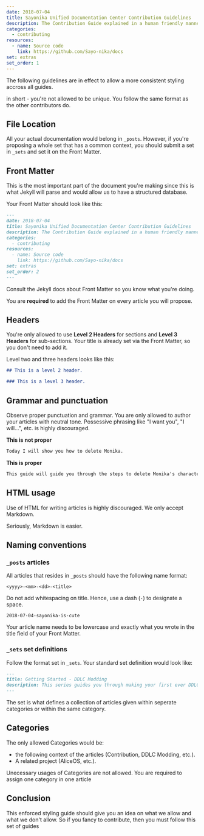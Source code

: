 ```yaml
---
date: 2018-07-04
title: Sayonika Unified Documentation Center Contribution Guidelines
description: The Contribution Guide explained in a human friendly manner.
categories:
  - contributing
resources:
  - name: Source code
    link: https://github.com/Sayo-nika/docs
set: extras
set_order: 1
---
```


The following guidelines are in effect to allow a more consistent styling accross all guides.

in short - you're not allowed to be unique. You follow the same format as the other contributors do.

## File Location

All your actual documentation would belong in `_posts`. However, if you're proposing a whole set that has a common context, 
you should submit a set in `_sets` and set it on the Front Matter.

## Front Matter

This is the most important part of the document you're making since this is what Jekyll will parse and would allow us to have a structured database.

Your Front Matter should look like this:

```md
---
date: 2018-07-04
title: Sayonika Unified Documentation Center Contribution Guidelines
description: The Contribution Guide explained in a human friendly manner
categories:
  - contributing
resources:
  - name: Source code
    link: https://github.com/Sayo-nika/docs
set: extras
set_order: 2
---
```
Consult the Jekyll docs about Front Matter so you know what you're doing.

You are **required** to add the Front Matter on every article you will propose.

## Headers

You're only allowed to use **Level 2 Headers** for sections and **Level 3 Headers** for sub-sections. 
Your title is already set via the Front Matter, so you don't need to add it.

Level two and three headers looks like this:
```md
## This is a level 2 header.

### This is a level 3 header.
```
## Grammar and punctuation

Observe proper punctuation and grammar. You are only allowed to author your
articles with neutral tone. Possessive phrasing like "I want you", "I will...",
etc. is highly discouraged.

**This is not proper**
```md
Today I will show you how to delete Monika.
```


**This is proper**
```md
This guide will guide you through the steps to delete Monika's character file.
```

## HTML usage

Use of HTML for writing articles is highly discouraged. We only accept Markdown.

Seriously, Markdown is easier.

## Naming conventions

### `_posts` articles
 
All articles that resides in `_posts` should have the following name format:

```
<yyyy>-<mm>-<dd>-<title>
```
Do not add whitespacing on title. Hence, use a dash (`-`) to designate a space.

```
2018-07-04-sayonika-is-cute
```
Your article name needs to be lowercase and exactly what you wrote in the title field of your Front Matter.

### `_sets` set definitions

Follow the format set in `_sets`. Your standard set definition would look like:

```md
---
title: Getting Started - DDLC Modding
description: This series guides you through making your first ever DDLC Mod.
---
```

The set is what defines a collection of articles given within seperate categories or within the same category. 

## Categories

The only allowed Categories would be:

- the following context of the articles (Contribution, DDLC Modding, etc.).
- A related project (AliceOS, etc.).

Unecessary usages of Categories are not allowed. You are required to assign one category in one article

## Conclusion

This enforced styling guide should give you an idea on what we allow and what we don't allow. So if you fancy to contribute,
then you must follow this set of guides 
